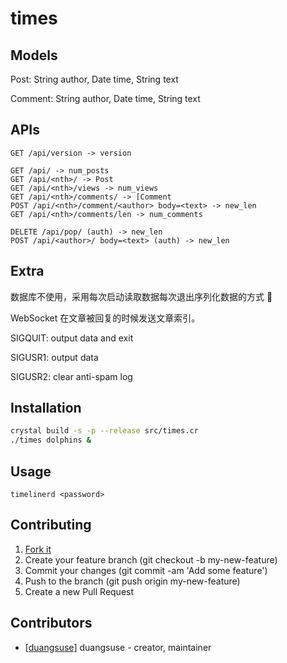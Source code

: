 # times

## Models

Post: String author, Date time, String text

Comment: String author, Date time, String text

## APIs

```http
GET /api/version -> version

GET /api/ -> num_posts
GET /api/<nth>/ -> Post
GET /api/<nth>/views -> num_views
GET /api/<nth>/comments/ -> [Comment
POST /api/<nth>/comment/<author> body=<text> -> new_len
GET /api/<nth>/comments/len -> num_comments

DELETE /api/pop/ (auth) -> new_len
POST /api/<author>/ body=<text> (auth) -> new_len
```

## Extra

数据库不使用，采用每次启动读取数据每次退出序列化数据的方式 🌚

WebSocket 在文章被回复的时候发送文章索引。

SIGQUIT: output data and exit

SIGUSR1: output data

SIGUSR2: clear anti-spam log

## Installation

```bash
crystal build -s -p --release src/times.cr
./times dolphins &
```

## Usage

`timelinerd <password>`

## Contributing

1. [Fork it](https://github.com/geekapk/times/fork)
2. Create your feature branch (git checkout -b my-new-feature)
3. Commit your changes (git commit -am 'Add some feature')
4. Push to the branch (git push origin my-new-feature)
5. Create a new Pull Request

## Contributors

- [[duangsuse]](https://github.com/duangsuse) duangsuse - creator, maintainer
